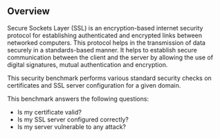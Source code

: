 ## Overview

Secure Sockets Layer (SSL) is an encryption-based internet security protocol for establishing authenticated and encrypted links between networked computers. This protocol helps in the transmission of data securely in a standards-based manner. It helps to establish secure communication between the client and the server by allowing the use of digital signatures, mutual authentication and encryption.

This security benchmark performs various standard security checks on certificates and SSL server configuration for a given domain.

This benchmark answers the following questions:

- Is my certificate valid?
- Is my SSL server configured correctly?
- Is my server vulnerable to any attack?
